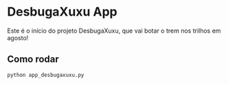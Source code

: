 # DesbugaXuxu App

Este é o início do projeto DesbugaXuxu, que vai botar o trem nos trilhos em agosto!

## Como rodar

```bash
python app_desbugaxuxu.py
```
